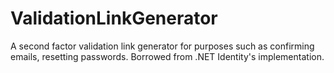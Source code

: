 # ValidationLinkGenerator
A second factor validation link generator for purposes such as confirming emails, resetting passwords. Borrowed from .NET Identity's implementation.
